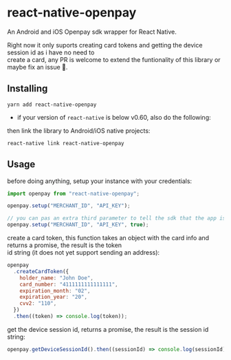 # react-native-openpay

An Android and iOS Openpay sdk wrapper for React Native.

Right now it only suports creating card tokens and getting the device session id as i have no need to  
create a card, any PR is welcome to extend the funtionality of this library or maybe fix an issue 🎉.

## Installing

```
yarn add react-native-openpay
```

- if your version of `react-native` is below v0.60, also do the following:

then link the library to Android/iOS native projects:

```
react-native link react-native-openpay
```

## Usage

before doing anything, setup your instance with your credentials:

```javascript
import openpay from "react-native-openpay";

openpay.setup("MERCHANT_ID", "API_KEY");

// you can pas an extra third parameter to tell the sdk that the app is in production
openpay.setup("MERCHANT_ID", "API_KEY", true);
```

create a card token, this function takes an object with the card info and returns a promise, the result is the token  
id string (it does not yet support sending an address):

```javascript
openpay
  .createCardToken({
    holder_name: "John Doe",
    card_number: "4111111111111111",
    expiration_month: "02",
    expiration_year: "20",
    cvv2: "110",
  })
  .then((token) => console.log(token));
```

get the device session id, returns a promise, the result is the session id string:

```javascript
openpay.getDeviceSessionId().then((sessionId) => console.log(sessionId));
```
